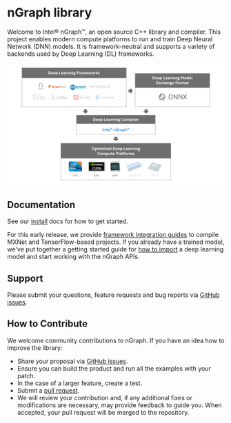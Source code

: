 # nGraph library

Welcome to Intel® nGraph™, an open source C++ library and compiler. 
This project enables modern compute platforms to run and train Deep 
Neural Network (DNN) models. It is framework-neutral and supports a 
variety of backends used by Deep Learning (DL) frameworks.

![nGraph ecosystem][ngraph-ecosystem]

## Documentation

See our [install] docs for how to get started. 

For this early release, we provide [framework integration guides] to
compile MXNet and TensorFlow-based projects. If you already have a
trained model, we've put together a getting started guide for
[how to import] a deep learning model and start working with the nGraph
APIs.

## Support

Please submit your questions, feature requests and bug reports via
[GitHub issues].

## How to Contribute

We welcome community contributions to nGraph. If you have an idea how
to improve the library:

* Share your proposal via [GitHub issues].
* Ensure you can build the product and run all the examples with your patch.
* In the case of a larger feature, create a test.
* Submit a [pull request].
* We will review your contribution and, if any additional fixes or
  modifications are necessary, may provide feedback to guide you. When
  accepted, your pull request will be merged to the repository.

[install]: http://ngraph.nervanasys.com/docs/latest/install.html
[framework integration guides]: http://ngraph.nervanasys.com/docs/latest/framework-integration-guides.html
[Github issues]: https://github.com/NervanaSystems/ngraph/issues
[pull request]: https://github.com/NervanaSystems/ngraph/pulls
[how to import]: http://ngraph.nervanasys.com/docs/latest/howto/import.html
[ngraph-ecosystem]: doc/sphinx/source/graphics/ngraph-ecosystem3.png "nGraph Ecosystem"

